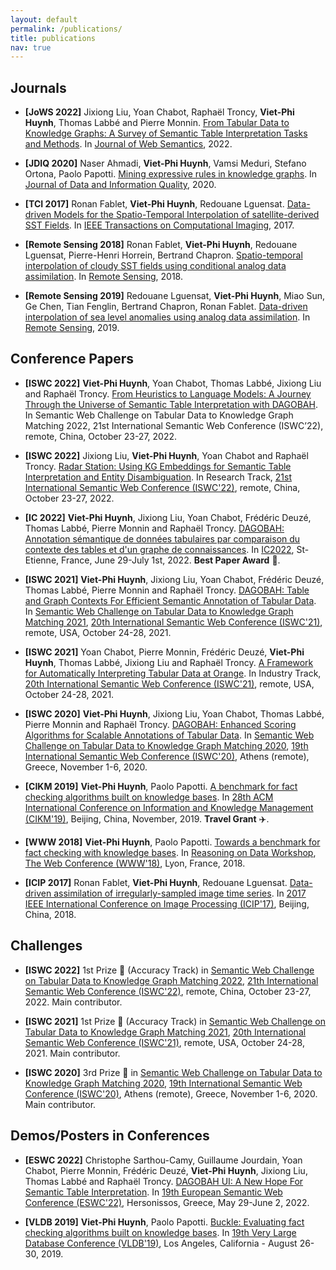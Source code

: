 ```yaml
---
layout: default
permalink: /publications/
title: publications
nav: true
---
```


## Journals

* <b id="jws_2022">[JoWS 2022]</b> Jixiong Liu, Yoan Chabot, Raphaël Troncy, <b>Viet-Phi Huynh</b>, Thomas Labbé and Pierre Monnin. [From Tabular Data to Knowledge Graphs: A Survey of Semantic Table Interpretation Tasks and Methods](). In [Journal of Web Semantics](), 2022.

* <b id="jdiq_2020">[JDIQ 2020]</b> Naser Ahmadi, <b>Viet-Phi Huynh</b>, Vamsi Meduri, Stefano Ortona, Paolo Papotti. [Mining expressive rules in knowledge graphs](https://dl.acm.org/doi/abs/10.1145/3371315). In [Journal of Data and Information Quality](), 2020.

* <b id="tci_2017">[TCI 2017]</b> Ronan Fablet, <b>Viet-Phi Huynh</b>, Redouane Lguensat. [Data-driven Models for the Spatio-Temporal Interpolation of satellite-derived SST Fields](https://ieeexplore.ieee.org/abstract/document/8025578). In [IEEE Transactions on Computational Imaging](), 2017.

* <b id="rm_2018">[Remote Sensing 2018]</b> Ronan Fablet, <b>Viet-Phi Huynh</b>, Redouane Lguensat, Pierre-Henri Horrein, Bertrand Chapron. [Spatio-temporal interpolation of cloudy SST fields using conditional analog data assimilation](https://www.mdpi.com/2072-4292/10/2/310/htm). In [Remote Sensing](), 2018.

* <b id="rm_2019">[Remote Sensing 2019]</b> Redouane Lguensat, <b>Viet-Phi Huynh</b>, Miao Sun, Ge Chen, Tian Fenglin, Bertrand Chapron, Ronan Fablet. [Data-driven interpolation of sea level anomalies using analog data assimilation](https://www.mdpi.com/2072-4292/11/7/858/htm). In [Remote Sensing](), 2019.


## Conference Papers

* <b id="iswc_2022_b">[ISWC 2022]</b> <b>Viet-Phi Huynh</b>, Yoan Chabot, Thomas Labbé, Jixiong Liu and Raphaël Troncy. [From Heuristics to Language Models: A Journey Through the Universe of Semantic Table Interpretation with DAGOBAH](https://github.com/yoanchabot/papers/raw/main/huynh2022b.pdf). In Semantic Web Challenge on Tabular Data to Knowledge Graph Matching 2022, 21st International Semantic Web Conference (ISWC’22), remote, China, October 23-27, 2022.

* <b id="iswc_2022_a">[ISWC 2022]</b> Jixiong Liu, <b>Viet-Phi Huynh</b>, Yoan Chabot and Raphaël Troncy. [Radar Station: Using KG Embeddings for Semantic Table Interpretation and Entity Disambiguation](https://github.com/yoanchabot/papers/raw/main/liu2022a.pdf). In Research Track, [21st International Semantic Web Conference (ISWC'22)](https://iswc2022.semanticweb.org/), remote, China, October 23-27, 2022.

* <b id="ic_2022">[IC 2022]</b> <b>Viet-Phi Huynh</b>, Jixiong Liu, Yoan Chabot, Frédéric Deuzé, Thomas Labbé, Pierre Monnin and Raphaël Troncy. [DAGOBAH: Annotation sémantique de données tabulaires par comparaison du contexte des tables et d'un graphe de connaissances](https://github.com/yoanchabot/papers/raw/main/huynh2022.pdf). In [IC2022](https://ci.mines-stetienne.fr/pfia2022/conferences/ic/), St-Etienne, France, June 29-July 1st, 2022. **Best Paper Award** :medal_sports:.

* <b id="iswc_2021_b">[ISWC 2021]</b> <b>Viet-Phi Huynh</b>, Jixiong Liu, Yoan Chabot, Frédéric Deuzé, Thomas Labbé, Pierre Monnin and Raphaël Troncy. [DAGOBAH: Table and Graph Contexts For Efficient Semantic Annotation of Tabular Data](https://github.com/yoanchabot/papers/raw/main/huynh2021.pdf). In [Semantic Web Challenge on Tabular Data to Knowledge Graph Matching 2021](http://www.cs.ox.ac.uk/isg/challenges/sem-tab/2021/index.html), [20th International Semantic Web Conference (ISWC'21)](https://iswc2021.semanticweb.org/), remote, USA, October 24-28, 2021.

* <b id="iswc_2021_a">[ISWC 2021]</b> Yoan Chabot, Pierre Monnin, Frédéric Deuzé, <b>Viet-Phi Huynh</b>, Thomas Labbé, Jixiong Liu and Raphaël Troncy. [A Framework for Automatically Interpreting Tabular Data at Orange](https://github.com/yoanchabot/papers/raw/main/chabot2021b.pdf). In Industry Track, [20th International Semantic Web Conference (ISWC'21)](https://iswc2021.semanticweb.org/), remote, USA, October 24-28, 2021.

* <b id="iswc_2020">[ISWC 2020]</b> <b>Viet-Phi Huynh</b>, Jixiong Liu, Yoan Chabot, Thomas Labbé, Pierre Monnin and Raphaël Troncy. [DAGOBAH: Enhanced Scoring Algorithms for Scalable Annotations of Tabular Data](https://github.com/yoanchabot/papers/raw/main/huynh2020a.pdf). In [Semantic Web Challenge on Tabular Data to Knowledge Graph Matching 2020](http://www.cs.ox.ac.uk/isg/challenges/sem-tab/2020/index.html/), [19th International Semantic Web Conference (ISWC'20)](https://iswc2020.semanticweb.org/), Athens (remote), Greece, November 1-6, 2020.

* <b id="cikm_2019">[CIKM 2019]</b> <b>Viet-Phi Huynh</b>, Paolo Papotti. [A benchmark for fact checking algorithms built on knowledge bases](https://www.eurecom.fr/en/publication/5996/download/data-publi-5996.pdf). In [28th ACM International Conference on Information and Knowledge Management (CIKM'19)](), Beijing, China, November, 2019. **Travel Grant** 	:airplane:.

* <b id="www_2018">[WWW 2018]</b> <b>Viet-Phi Huynh</b>, Paolo Papotti. [Towards a benchmark for fact checking with knowledge bases](https://dl.acm.org/doi/pdf/10.1145/3184558.3191616). In [Reasoning on Data Workshop](), [The Web Conference (WWW'18)](), Lyon, France, 2018. 

* <b id="icip_2017">[ICIP 2017]</b> Ronan Fablet, <b>Viet-Phi Huynh</b>, Redouane Lguensat. [Data-driven assimilation of irregularly-sampled image time series](https://archimer.ifremer.fr/doc/00403/51440/52009.pdf). In [2017 IEEE International Conference on Image Processing (ICIP'17)](), Beijing, China, 2018. 

## Challenges 

* <b id="iswc_2022_b">[ISWC 2022]</b> 1st Prize :1st_place_medal: (Accuracy Track) in [Semantic Web Challenge on Tabular Data to Knowledge Graph Matching 2022](http://www.cs.ox.ac.uk/isg/challenges/sem-tab/2021/index.html), [21th International Semantic Web Conference (ISWC'22)](https://iswc2022.semanticweb.org/), remote, China, October 23-27, 2022. Main contributor.

* <b id="iswc_2021_b">[ISWC 2021]</b> 1st Prize :1st_place_medal: (Accuracy Track) in [Semantic Web Challenge on Tabular Data to Knowledge Graph Matching 2021](http://www.cs.ox.ac.uk/isg/challenges/sem-tab/2021/index.html), [20th International Semantic Web Conference (ISWC'21)](https://iswc2021.semanticweb.org/), remote, USA, October 24-28, 2021. Main contributor.

* <b id="iswc_2020">[ISWC 2020]</b> 3rd Prize :3rd_place_medal: in [Semantic Web Challenge on Tabular Data to Knowledge Graph Matching 2020](http://www.cs.ox.ac.uk/isg/challenges/sem-tab/2020/index.html/), [19th International Semantic Web Conference (ISWC'20)](https://iswc2020.semanticweb.org/), Athens (remote), Greece, November 1-6, 2020. Main contributor.

## Demos/Posters in Conferences

* <b id="eswc_2022">[ESWC 2022]</b> Christophe Sarthou-Camy, Guillaume Jourdain, Yoan Chabot, Pierre Monnin, Frédéric Deuzé, <b>Viet-Phi Huynh</b>, Jixiong Liu, Thomas Labbé and Raphaël Troncy. [DAGOBAH UI: A New Hope For Semantic Table Interpretation](https://github.com/yoanchabot/papers/raw/main/chabot2022a.pdf). In [19th European Semantic Web Conference (ESWC'22)](https://2022.eswc-conferences.org/), Hersonissos, Greece, May 29-June 2, 2022.

* <b id="vldb_2019">[VLDB 2019]</b> <b>Viet-Phi Huynh</b>, Paolo Papotti. [Buckle: Evaluating fact checking algorithms built on knowledge bases](http://www.vldb.org/pvldb/vol12/p1798-huynh.pdf). In [19th Very Large Database Conference (VLDB'19)](https://vldb.org/2019/), Los Angeles, California - August 26-30, 2019.